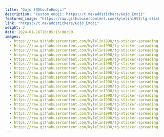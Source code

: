 ```yaml
---
title: "Gojo (@ShoutoEmoji)"
description: "custom_emoji: https://t.me/addstickers/Gojo_Emoji"
featured_image: "https://raw.githubusercontent.com/kylelin1998/tg-sticker-spreading-worldwide-images/main/img/960dd921-168d-4ac0-ba5e-61e250ec1f5b.jpg"
link: "https://t.me/addstickers/Gojo_Emoji"
weight: 3
date: 2024-01-16T16:05:15+08:00
images:
  - https://raw.githubusercontent.com/kylelin1998/tg-sticker-spreading-worldwide-images/main/img/960dd921-168d-4ac0-ba5e-61e250ec1f5b.jpg
  - https://raw.githubusercontent.com/kylelin1998/tg-sticker-spreading-worldwide-images/main/img/47b7b4f6-17fa-4789-a6a0-6cb4fb02e891.jpg
  - https://raw.githubusercontent.com/kylelin1998/tg-sticker-spreading-worldwide-images/main/img/9e02d094-dfcc-4967-85fe-fda617628acc.jpg
  - https://raw.githubusercontent.com/kylelin1998/tg-sticker-spreading-worldwide-images/main/img/d6041f82-9dc4-4b8b-b4d6-8c66fbc45ae2.jpg
  - https://raw.githubusercontent.com/kylelin1998/tg-sticker-spreading-worldwide-images/main/img/cb873b49-f53c-46be-b0de-1e0938392bde.jpg
  - https://raw.githubusercontent.com/kylelin1998/tg-sticker-spreading-worldwide-images/main/img/a55d05a4-3d07-441a-818b-eb0d063c0773.jpg
  - https://raw.githubusercontent.com/kylelin1998/tg-sticker-spreading-worldwide-images/main/img/0eb5df45-dbf9-4200-9473-690a52c97766.jpg
  - https://raw.githubusercontent.com/kylelin1998/tg-sticker-spreading-worldwide-images/main/img/b0f3bca9-7b71-40bf-a124-520dc864b971.jpg
  - https://raw.githubusercontent.com/kylelin1998/tg-sticker-spreading-worldwide-images/main/img/52edb39e-6fad-48a1-8dc3-034f433ed83e.jpg
  - https://raw.githubusercontent.com/kylelin1998/tg-sticker-spreading-worldwide-images/main/img/0e96ddbc-7b2a-4476-b97a-49cc06a89147.jpg
  - https://raw.githubusercontent.com/kylelin1998/tg-sticker-spreading-worldwide-images/main/img/008be385-a785-4a27-860d-c4e309bbe310.jpg
  - https://raw.githubusercontent.com/kylelin1998/tg-sticker-spreading-worldwide-images/main/img/fabe5daf-9903-4171-aef6-652e88878ba8.jpg
  - https://raw.githubusercontent.com/kylelin1998/tg-sticker-spreading-worldwide-images/main/img/9c935892-6bbf-4c02-8d48-dd9743e0477d.jpg
  - https://raw.githubusercontent.com/kylelin1998/tg-sticker-spreading-worldwide-images/main/img/b8f24090-6db8-453a-ae1e-37943b2c163f.jpg
  - https://raw.githubusercontent.com/kylelin1998/tg-sticker-spreading-worldwide-images/main/img/324fef8d-ecf2-4933-bcfd-31cddb26eee1.jpg
  - https://raw.githubusercontent.com/kylelin1998/tg-sticker-spreading-worldwide-images/main/img/4a9ccb8f-5ea8-4056-b82f-cb8785e7a300.jpg
  - https://raw.githubusercontent.com/kylelin1998/tg-sticker-spreading-worldwide-images/main/img/5b91de12-a84c-4fb7-84a4-33d7377bb890.jpg
  - https://raw.githubusercontent.com/kylelin1998/tg-sticker-spreading-worldwide-images/main/img/be745520-f27a-4266-8b19-d16f19a981e2.jpg
  - https://raw.githubusercontent.com/kylelin1998/tg-sticker-spreading-worldwide-images/main/img/4574aa84-89cb-42ec-9e24-df1f2e743d4b.jpg
  - https://raw.githubusercontent.com/kylelin1998/tg-sticker-spreading-worldwide-images/main/img/17c02822-45d4-4aeb-9fd8-91441fc8c923.jpg
---
```

